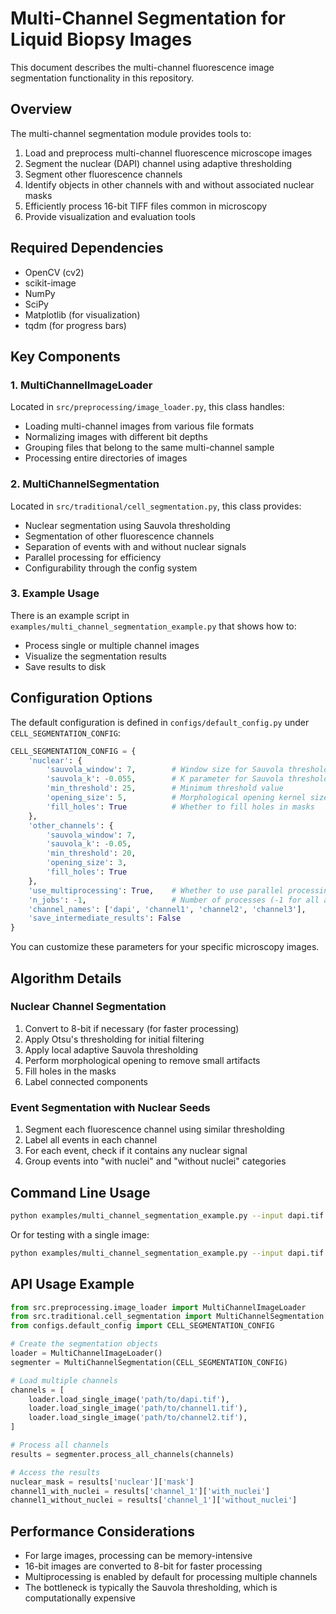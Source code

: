 # Multi-Channel Segmentation for Liquid Biopsy Images

This document describes the multi-channel fluorescence image segmentation functionality in this repository.

## Overview

The multi-channel segmentation module provides tools to:

1. Load and preprocess multi-channel fluorescence microscope images
2. Segment the nuclear (DAPI) channel using adaptive thresholding
3. Segment other fluorescence channels
4. Identify objects in other channels with and without associated nuclear masks
5. Efficiently process 16-bit TIFF files common in microscopy
6. Provide visualization and evaluation tools

## Required Dependencies

- OpenCV (cv2)
- scikit-image
- NumPy
- SciPy
- Matplotlib (for visualization)
- tqdm (for progress bars)

## Key Components

### 1. MultiChannelImageLoader

Located in `src/preprocessing/image_loader.py`, this class handles:

- Loading multi-channel images from various file formats
- Normalizing images with different bit depths
- Grouping files that belong to the same multi-channel sample
- Processing entire directories of images

### 2. MultiChannelSegmentation

Located in `src/traditional/cell_segmentation.py`, this class provides:

- Nuclear segmentation using Sauvola thresholding
- Segmentation of other fluorescence channels 
- Separation of events with and without nuclear signals
- Parallel processing for efficiency
- Configurability through the config system

### 3. Example Usage

There is an example script in `examples/multi_channel_segmentation_example.py` that shows how to:

- Process single or multiple channel images
- Visualize the segmentation results
- Save results to disk

## Configuration Options

The default configuration is defined in `configs/default_config.py` under `CELL_SEGMENTATION_CONFIG`:

```python
CELL_SEGMENTATION_CONFIG = {
    'nuclear': {
        'sauvola_window': 7,        # Window size for Sauvola thresholding
        'sauvola_k': -0.055,        # K parameter for Sauvola thresholding
        'min_threshold': 25,        # Minimum threshold value
        'opening_size': 5,          # Morphological opening kernel size
        'fill_holes': True          # Whether to fill holes in masks
    },
    'other_channels': {
        'sauvola_window': 7,
        'sauvola_k': -0.05,
        'min_threshold': 20,
        'opening_size': 3,
        'fill_holes': True
    },
    'use_multiprocessing': True,    # Whether to use parallel processing
    'n_jobs': -1,                   # Number of processes (-1 for all available)
    'channel_names': ['dapi', 'channel1', 'channel2', 'channel3'],
    'save_intermediate_results': False
}
```

You can customize these parameters for your specific microscopy images.

## Algorithm Details

### Nuclear Channel Segmentation

1. Convert to 8-bit if necessary (for faster processing)
2. Apply Otsu's thresholding for initial filtering
3. Apply local adaptive Sauvola thresholding
4. Perform morphological opening to remove small artifacts
5. Fill holes in the masks
6. Label connected components

### Event Segmentation with Nuclear Seeds

1. Segment each fluorescence channel using similar thresholding
2. Label all events in each channel
3. For each event, check if it contains any nuclear signal
4. Group events into "with nuclei" and "without nuclei" categories

## Command Line Usage

```bash
python examples/multi_channel_segmentation_example.py --input dapi.tif channel1.tif channel2.tif --output results/
```

Or for testing with a single image:

```bash
python examples/multi_channel_segmentation_example.py --input dapi.tif --output results/
```

## API Usage Example

```python
from src.preprocessing.image_loader import MultiChannelImageLoader
from src.traditional.cell_segmentation import MultiChannelSegmentation
from configs.default_config import CELL_SEGMENTATION_CONFIG

# Create the segmentation objects
loader = MultiChannelImageLoader()
segmenter = MultiChannelSegmentation(CELL_SEGMENTATION_CONFIG)

# Load multiple channels
channels = [
    loader.load_single_image('path/to/dapi.tif'),
    loader.load_single_image('path/to/channel1.tif'),
    loader.load_single_image('path/to/channel2.tif'),
]

# Process all channels
results = segmenter.process_all_channels(channels)

# Access the results
nuclear_mask = results['nuclear']['mask']
channel1_with_nuclei = results['channel_1']['with_nuclei']
channel1_without_nuclei = results['channel_1']['without_nuclei']
```

## Performance Considerations

- For large images, processing can be memory-intensive
- 16-bit images are converted to 8-bit for faster processing
- Multiprocessing is enabled by default for processing multiple channels
- The bottleneck is typically the Sauvola thresholding, which is computationally expensive 